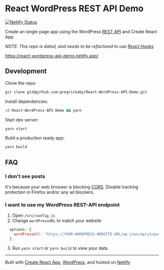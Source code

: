 # React WordPress REST API Demo

[![Netlify Status](https://api.netlify.com/api/v1/badges/be9fb77e-a2a6-4ef0-b3ac-fd0ae72914af/deploy-status)](https://app.netlify.com/sites/react-wordpress-api-demo/deploys)

Create an single page app using the WordPress [REST API](https://developer.wordpress.org/rest-api/) and Create React App.

_NOTE: This repo is dated, and needs to be refactored to use [React Hooks](https://reactjs.org/docs/hooks-intro.html)._

https://react-wordpress-api-demo.netlify.app/

## Development

Clone the repo:

```bash
git clone git@github.com:gregrickaby/React-WordPress-API-Demo.git
```

Install dependencies:

```bash
cd React-WordPress-API-Demo && yarn
```

Start dev server:

```bash
yarn start
```

Build a production ready app:

```bash
yarn build
```

## FAQ

### I don't see posts

It's because your web broswer is blocking [CORS](https://developer.mozilla.org/en-US/docs/Web/HTTP/CORS). Disable tracking protection in Firefox and/or any ad blockers.

### I want to use my WordPress REST-API endpoint

1. Open `/src/config.js`
2. Change `wordPressURL` to match your website

```js
  options: {
    wordPressUrl: "https://YOUR-WORDPRESS-WEBSITE-URL/wp-json/wp/v2/posts",
  },
```

3. Run `yarn start` or `yarn build` to view your data

---

Built with [Create React App](https://github.com/facebook/create-react-app), [WordPress](https://wordpress.org), and hosted on [Netlify](https://www.netlify.com/)

